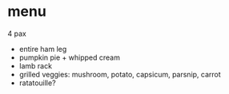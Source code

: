 # menu

4 pax

* entire ham leg
* pumpkin pie + whipped cream
* lamb rack
* grilled veggies: mushroom, potato, capsicum, parsnip, carrot
* ratatouille?
